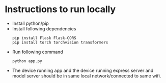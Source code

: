 # Instructions to run locally
- Install python/pip
- Install following dependencies
    ```
    pip install Flask Flask-CORS
    pip install torch torchvision transformers
    ```
- Run following command
    ```
    python app.py
    ```
- The device running app and the device running express server and model server should be in same local network/connected to same wifi.